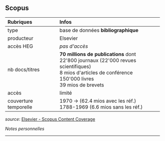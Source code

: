 ## Scopus

| Rubriques | Infos |
| :-------- | :---- |
| type | base de données **bibliographique** |
| producteur | Elsevier |
| accès HEG | *pas d'accès* |
| nb docs/titres | **70 millions de publications** dont <br/>22'800 journaux (22'000 revues scientifiques) <br/>8 mios d'articles de conférence <br/>150'000 livres <br/>39 mios de brevets |
| accès | limité |
| couverture temporelle | 1970 -> (62.4 mios avec les réf.)<br/>1788-1969 (6.6 mios sans les réf.) |

*source*: [Elsevier - Scopus Content Coverage](https://www.elsevier.com/solutions/scopus/content)   

*Notes personnelles*

---

